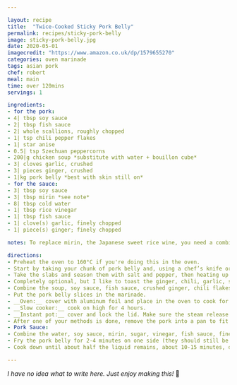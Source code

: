 ```yaml
---

layout: recipe
title:  "Twice-Cooked Sticky Pork Belly"
permalink: recipes/sticky-pork-belly
image: sticky-pork-belly.jpg
date: 2020-05-01
imagecredit: "https://www.amazon.co.uk/dp/1579655270"
categories: oven marinade
tags: asian pork
chef: robert
meal: main
time: over 120mins
servings: 1

ingredients:
- for the pork:
- 4| tbsp soy sauce
- 2| tbsp fish sauce
- 2| whole scallions, roughly chopped
- 1| tsp chili pepper flakes
- 1| star anise
- 0.5| tsp Szechuan peppercorns
- 200|g chicken soup *substitute with water + bouillon cube*
- 3| cloves garlic, crushed
- 3| pieces ginger, crushed
- 1|kg pork belly *best with skin still on*
- for the sauce:
- 3| tbsp soy sauce
- 3| tbsp mirin *see note*
- 8| tbsp cold water
- 1| tbsp rice vinegar
- 1| tbsp fish sauce
- 1| clove(s) garlic, finely chopped
- 1| piece(s) ginger; finely chopped

notes: To replace mirin, the Japanese sweet rice wine, you need a combination of acidic and sweet flavors. Add between 1 and 2 tablespoons of sugar to 1/2 cup of white wine, vermouth, or dry sherry for an equivalent of 1/2 cup of mirin.

directions:
- Preheat the oven to 160°C if you're doing this in the oven.
- Start by taking your chunk of pork belly and, using a chef’s knife or the equivalent, slice it into 2cm-thick slices as evenly as you can. Use long even strokes and don’t press down on the knife—allow the edge to do the work for you -- this may take slightly longer, but the cuts will be much more even. Then, cut them into 10cm slabs (this way you'll have one full slab in your bun).
- Take the slabs and season them with salt and pepper, then heating up a pan on high heat with some oil and giving them some color on each side. No need to cook them completely, as we're just building flavor now.
- Completely optional, but I like to toast the ginger, chili, garlic, star anise, and peppercorns in a pot just before the next step. 
- Combine the soup, soy sauce, fish sauce, crushed ginger, chili flakes, Szechuan peppercorns, star anise, scallions, and crushed garlic directly in the pot/pan you're going to use.
- Put the pork belly slices in the marinade.
- __Oven:__ cover with aluminum foil and place in the oven to cook for 2 hours. 
- __Slow cooker:__ cook on high for 4 hours.
- __Instant pot:__ cover and lock the lid. Make sure the steam release handle points at 'sealing' and not 'venting'. Press the 'Keep Warm/Cancel' button on the Instant Pot to stop cooking. Press the “Manual” button to switch to the pressure cooking mode. Change the cooking time to 35 minutes. If you’re using a stove-top pressure cooker like I do, cook on high heat until high pressure is reached. Then reduce the heat to low to maintain high pressure for about 30 minutes.
- After one of your methods is done, remove the pork into a pan to fit them all, and strain the reserve broth into a separate bowl. We will be using this soon.
- Pork Sauce:
- Combine the water, soy sauce, mirin, sugar, vinegar, fish sauce, finely chopped ginger, and finely chopped garlic in a different bowl and whisk until the sugar is dissolved. Add to the aforementioned broth.
- Fry the pork belly for 2-4 minutes on one side (they should still be moist enough from the broth so no oil needed). Pour the marinade over pork belly and use the pan to get it in all nooks and crannies. As the pork should be very tender right now, using a fork or tongs to move it around would break it. 
- Cook down until about half the liquid remains, about 10-15 minutes, depending on your stove. Serve hot or cold on buns or hot dog buns.

---
```


*I have no idea what to write here. Just enjoy making this!* 🔪